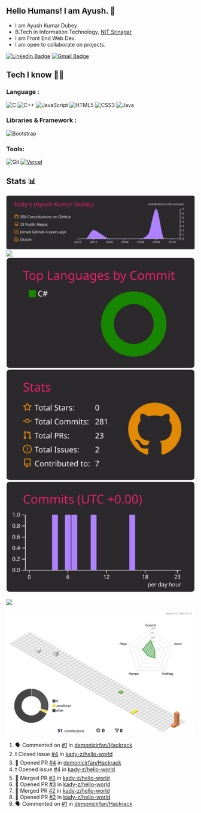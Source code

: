 ## Hello Humans! I am Ayush. 👋

- I am Ayush Kumar Dubey 
- B.Tech in Information Technology, [NIT Srinagar](https://www.nitsri.ac.in/)
- I am Front End Web Dev. 
- I am open to collaborate on projects.


[![Linkedin Badge](https://img.shields.io/badge/-AyushKumarDubey-blue?style=flat-square&logo=Linkedin&logoColor=white&link=https://www.linkedin.com/in/ayushkudubey/)](https://www.linkedin.com/in/ayushkudubey/)
[![Gmail Badge](https://img.shields.io/badge/-Gmail-c14438?style=flat-square&logo=Gmail&logoColor=white&link=mailto:0051.ayush@gmail.com)](mailto:0051.ayush@gmail.com)

## Tech I know 👩‍💻 

### Language :

![C](https://img.shields.io/badge/-C-00599C?style=flat-square&logo=c)
![C++](https://img.shields.io/badge/-C++-00599C?style=flat-square&logo=c)
![JavaScript](https://img.shields.io/badge/-JavaScript-black?style=flat-square&logo=javascript)
![HTML5](https://img.shields.io/badge/-HTML5-E34F26?style=flat-square&logo=html5&logoColor=white)
![CSS3](https://img.shields.io/badge/-CSS3-1572B6?style=flat-square&logo=css3)
![Java](https://img.shields.io/badge/-java-E34A86?style=flat-square&logo=java)

### Libraries & Framework :

![Bootstrap](https://img.shields.io/badge/-Bootstrap-563D7C?style=flat-square&logo=bootstrap)

### Tools:

![Git](https://img.shields.io/badge/-Git-black?style=flat-square&logo=git)
<a href="#"><img alt="Vercel" src="https://img.shields.io/badge/Vercel%20-%23000000.svg?logo=vercel&logoColor=white"></a>


## Stats 📊

[![](https://raw.githubusercontent.com/kady-z/kady-z/main/profile-summary-card-output/monokai/0-profile-details.svg)](https://github.com/vn7n24fzkq/github-profile-summary-cards)
[![](https://raw.githubusercontent.com/kady-z/kady-z/main/profile-summary-card-output/monokai/1-repos-per-language.svg)](https://github.com/vn7n24fzkq/github-profile-summary-cards) [![](https://raw.githubusercontent.com/kady-z/kady-z/main/profile-summary-card-output/monokai/2-most-commit-language.svg)](https://github.com/vn7n24fzkq/github-profile-summary-cards)
[![](https://raw.githubusercontent.com/kady-z/kady-z/main/profile-summary-card-output/monokai/3-stats.svg)](https://github.com/vn7n24fzkq/github-profile-summary-cards) [![](https://raw.githubusercontent.com/kady-z/kady-z/main/profile-summary-card-output/monokai/4-productive-time.svg)](https://github.com/vn7n24fzkq/github-profile-summary-cards)
<p>
  <img align="center" src="https://github-readme-streak-stats.herokuapp.com/?user=kady-z&theme=dark">
</p>

![](./profile-3d-contrib/profile-season-animate.svg)

<!--START_SECTION:activity-->
1. 🗣 Commented on [#1](https://github.com/demonicirfan/Hackrack/issues/1) in [demonicirfan/Hackrack](https://github.com/demonicirfan/Hackrack)
2. ❗️ Closed issue [#4](https://github.com/kady-z/hello-world/issues/4) in [kady-z/hello-world](https://github.com/kady-z/hello-world)
3. 💪 Opened PR [#4](https://github.com/demonicirfan/Hackrack/pull/4) in [demonicirfan/Hackrack](https://github.com/demonicirfan/Hackrack)
4. ❗️ Opened issue [#4](https://github.com/kady-z/hello-world/issues/4) in [kady-z/hello-world](https://github.com/kady-z/hello-world)
5. 🎉 Merged PR [#3](https://github.com/kady-z/hello-world/pull/3) in [kady-z/hello-world](https://github.com/kady-z/hello-world)
6. 💪 Opened PR [#3](https://github.com/kady-z/hello-world/pull/3) in [kady-z/hello-world](https://github.com/kady-z/hello-world)
7. 🎉 Merged PR [#2](https://github.com/kady-z/hello-world/pull/2) in [kady-z/hello-world](https://github.com/kady-z/hello-world)
8. 💪 Opened PR [#2](https://github.com/kady-z/hello-world/pull/2) in [kady-z/hello-world](https://github.com/kady-z/hello-world)
9. 🗣 Commented on [#1](https://github.com/demonicirfan/Hackrack/issues/1) in [demonicirfan/Hackrack](https://github.com/demonicirfan/Hackrack)
<!--END_SECTION:activity-->


